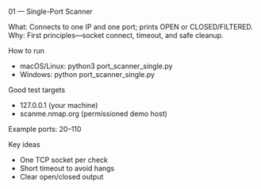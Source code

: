 01 — Single-Port Scanner

What: Connects to one IP and one port; prints OPEN or CLOSED/FILTERED.
Why: First principles—socket connect, timeout, and safe cleanup.

How to run
- macOS/Linux: python3 port_scanner_single.py
- Windows:     python port_scanner_single.py

Good test targets
- 127.0.0.1 (your machine)
- scanme.nmap.org (permissioned demo host)

Example ports: 20–110

Key ideas
- One TCP socket per check
- Short timeout to avoid hangs
- Clear open/closed output

